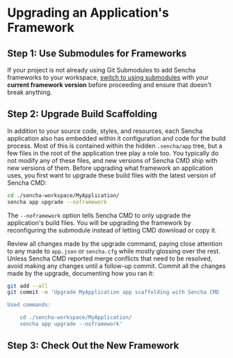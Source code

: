 # Upgrading an Application's Framework

## Step 1: Use Submodules for Frameworks

If your project is not already using Git Submodules to add Sencha frameworks to your workspace, [switch to using submodules](../best_practices/git_submodules.md) with your **current framework version** before proceeding and ensure that doesn't break anything.

## Step 2: Upgrade Build Scaffolding

In addition to your source code, styles, and resources, each Sencha application also has embedded within it configuration and code for the build process. Most of this is contained within the hidden `.sencha/app` tree, but a few files in the root of the application tree play a role too. You typically do not modify any of these files, and new versions of Sencha CMD ship with new versions of them. Before upgrading what framework an application uses, you first want to upgrade these build files with the latest version of Sencha CMD:

```bash
cd ./sencha-workspace/MyApplication/
sencha app upgrade --noframework
```

The `--noframework` option tells Sencha CMD to only upgrade the application's build files. You will be upgrading the framework by reconfiguring the submodule instead of letting CMD download or copy it.

Review all changes made by the upgrade command, paying close attention to any made to `app.json` or `sencha.cfg` while mostly glossing over the rest. Unless Sencha CMD reported merge conflicts that need to be resolved, avoid making any changes until a follow-up commit. Commit all the changes made by the upgrade, documenting how you ran it:

```bash
git add --all
git commit -m 'Upgrade MyApplication app scaffolding with Sencha CMD

Used commands:

    cd ./sencha-workspace/MyApplication/
    sencha app upgrade --noframework'
```

## Step 3: Check Out the New Framework


